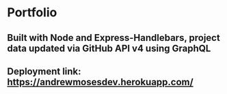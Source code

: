 # Portfolio

## Built with Node and Express-Handlebars, project data updated via GitHub API v4 using GraphQL

## Deployment link: https://andrewmosesdev.herokuapp.com/